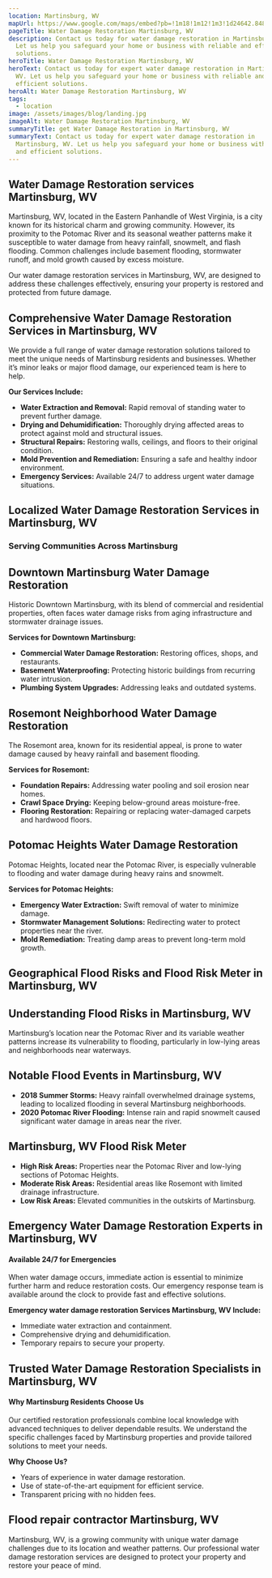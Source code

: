 ```yaml
---
location: Martinsburg, WV
mapUrl: https://www.google.com/maps/embed?pb=!1m18!1m12!1m3!1d24642.848689495317!2d-78.00363339708979!3d39.4612835753737!2m3!1f0!2f0!3f0!3m2!1i1024!2i768!4f13.1!3m3!1m2!1s0x89ca0269b6b66563%3A0x96b0844a782376c7!2sMartinsburg%2C%20WV!5e0!3m2!1sen!2sus!4v1735841065194!5m2!1sen!2sus
pageTitle: Water Damage Restoration Martinsburg, WV
description: Contact us today for water damage restoration in Martinsburg, WV.
  Let us help you safeguard your home or business with reliable and efficient
  solutions.
heroTitle: Water Damage Restoration Martinsburg, WV
heroText: Contact us today for expert water damage restoration in Martinsburg,
  WV. Let us help you safeguard your home or business with reliable and
  efficient solutions.
heroAlt: Water Damage Restoration Martinsburg, WV
tags:
  - location
image: /assets/images/blog/landing.jpg
imageAlt: Water Damage Restoration Martinsburg, WV
summaryTitle: get Water Damage Restoration in Martinsburg, WV
summaryText: Contact us today for expert water damage restoration in
  Martinsburg, WV. Let us help you safeguard your home or business with reliable
  and efficient solutions.
---
```

## Water Damage Restoration services Martinsburg, WV

Martinsburg, WV, located in the Eastern Panhandle of West Virginia, is a city known for its historical charm and growing community. However, its proximity to the Potomac River and its seasonal weather patterns make it susceptible to water damage from heavy rainfall, snowmelt, and flash flooding. Common challenges include basement flooding, stormwater runoff, and mold growth caused by excess moisture.

Our water damage restoration services in Martinsburg, WV, are designed to address these challenges effectively, ensuring your property is restored and protected from future damage.

## Comprehensive Water Damage Restoration Services in Martinsburg, WV

We provide a full range of water damage restoration solutions tailored to meet the unique needs of Martinsburg residents and businesses. Whether it’s minor leaks or major flood damage, our experienced team is here to help.

**Our Services Include:**

* **Water Extraction and Removal:** Rapid removal of standing water to prevent further damage.
* **Drying and Dehumidification:** Thoroughly drying affected areas to protect against mold and structural issues.
* **Structural Repairs:** Restoring walls, ceilings, and floors to their original condition.
* **Mold Prevention and Remediation:** Ensuring a safe and healthy indoor environment.
* **Emergency Services:** Available 24/7 to address urgent water damage situations.

## Localized Water Damage Restoration Services in Martinsburg, WV

### Serving Communities Across Martinsburg

## Downtown Martinsburg Water Damage Restoration

Historic Downtown Martinsburg, with its blend of commercial and residential properties, often faces water damage risks from aging infrastructure and stormwater drainage issues.

**Services for Downtown Martinsburg:**

* **Commercial Water Damage Restoration:** Restoring offices, shops, and restaurants.
* **Basement Waterproofing:** Protecting historic buildings from recurring water intrusion.
* **Plumbing System Upgrades:** Addressing leaks and outdated systems.

## Rosemont Neighborhood Water Damage Restoration

The Rosemont area, known for its residential appeal, is prone to water damage caused by heavy rainfall and basement flooding.

**Services for Rosemont:**

* **Foundation Repairs:** Addressing water pooling and soil erosion near homes.
* **Crawl Space Drying:** Keeping below-ground areas moisture-free.
* **Flooring Restoration:** Repairing or replacing water-damaged carpets and hardwood floors.

## Potomac Heights Water Damage Restoration

Potomac Heights, located near the Potomac River, is especially vulnerable to flooding and water damage during heavy rains and snowmelt.

**Services for Potomac Heights:**

* **Emergency Water Extraction:** Swift removal of water to minimize damage.
* **Stormwater Management Solutions:** Redirecting water to protect properties near the river.
* **Mold Remediation:** Treating damp areas to prevent long-term mold growth.

## Geographical Flood Risks and Flood Risk Meter in Martinsburg, WV

## Understanding Flood Risks in Martinsburg, WV

Martinsburg’s location near the Potomac River and its variable weather patterns increase its vulnerability to flooding, particularly in low-lying areas and neighborhoods near waterways.

## Notable Flood Events in Martinsburg, WV

* **2018 Summer Storms:** Heavy rainfall overwhelmed drainage systems, leading to localized flooding in several Martinsburg neighborhoods.
* **2020 Potomac River Flooding:** Intense rain and rapid snowmelt caused significant water damage in areas near the river.

## Martinsburg, WV Flood Risk Meter

* **High Risk Areas:** Properties near the Potomac River and low-lying sections of Potomac Heights.
* **Moderate Risk Areas:** Residential areas like Rosemont with limited drainage infrastructure.
* **Low Risk Areas:** Elevated communities in the outskirts of Martinsburg.

## Emergency Water Damage Restoration Experts in Martinsburg, WV

#### Available 24/7 for Emergencies

When water damage occurs, immediate action is essential to minimize further harm and reduce restoration costs. Our emergency response team is available around the clock to provide fast and effective solutions.

**Emergency water damage restoration Services Martinsburg, WV Include:**

* Immediate water extraction and containment.
* Comprehensive drying and dehumidification.
* Temporary repairs to secure your property.

## Trusted Water Damage Restoration Specialists in Martinsburg, WV

#### Why Martinsburg Residents Choose Us

Our certified restoration professionals combine local knowledge with advanced techniques to deliver dependable results. We understand the specific challenges faced by Martinsburg properties and provide tailored solutions to meet your needs.

**Why Choose Us?**

* Years of experience in water damage restoration.
* Use of state-of-the-art equipment for efficient service.
* Transparent pricing with no hidden fees.

## Flood repair contractor Martinsburg, WV

Martinsburg, WV, is a growing community with unique water damage challenges due to its location and weather patterns. Our professional water damage restoration services are designed to protect your property and restore your peace of mind.

